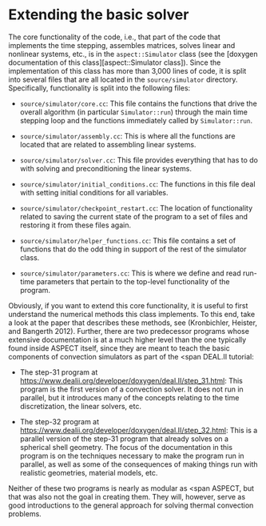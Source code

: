 # Extending the basic solver

The core functionality of the code, i.e., that part of the code that
implements the time stepping, assembles matrices, solves linear and nonlinear
systems, etc., is in the `aspect::Simulator` class (see the [doxygen
documentation of this class][aspect::Simulator class]). Since the
implementation of this class has more than 3,000 lines of code, it is split
into several files that are all located in the `source/simulator` directory.
Specifically, functionality is split into the following files:

-   `source/simulator/core.cc`: This file contains the functions that drive
    the overall algorithm (in particular `Simulator::run`) through the main
    time stepping loop and the functions immediately called by
    `Simulator::run`.

-   `source/simulator/assembly.cc`: This is where all the functions are
    located that are related to assembling linear systems.

-   `source/simulator/solver.cc`: This file provides everything that has to do
    with solving and preconditioning the linear systems.

-   `source/simulator/initial_conditions.cc`: The functions in this file deal
    with setting initial conditions for all variables.

-   `source/simulator/checkpoint_restart.cc`: The location of functionality
    related to saving the current state of the program to a set of files and
    restoring it from these files again.

-   `source/simulator/helper_functions.cc`: This file contains a set of
    functions that do the odd thing in support of the rest of the simulator
    class.

-   `source/simulator/parameters.cc`: This is where we define and read
    run-time parameters that pertain to the top-level functionality of the
    program.

Obviously, if you want to extend this core functionality, it is useful to
first understand the numerical methods this class implements. To this end,
take a look at the paper that describes these methods, see (Kronbichler,
Heister, and Bangerth 2012). Further, there are two predecessor programs whose
extensive documentation is at a much higher level than the one typically found
inside ASPECT itself, since they are meant to
teach the basic components of convection simulators as part of the <span
DEAL.II tutorial:

-   The step-31 program at
    <https://www.dealii.org/developer/doxygen/deal.II/step_31.html>: This
    program is the first version of a convection solver. It does not run in
    parallel, but it introduces many of the concepts relating to the time
    discretization, the linear solvers, etc.

-   The step-32 program at
    <https://www.dealii.org/developer/doxygen/deal.II/step_32.html>: This is a
    parallel version of the step-31 program that already solves on a spherical
    shell geometry. The focus of the documentation in this program is on the
    techniques necessary to make the program run in parallel, as well as some
    of the consequences of making things run with realistic geometries,
    material models, etc.

Neither of these two programs is nearly as modular as <span
ASPECT, but that was also not the goal in creating
them. They will, however, serve as good introductions to the general approach
for solving thermal convection problems.

<div class="center">

</div>
